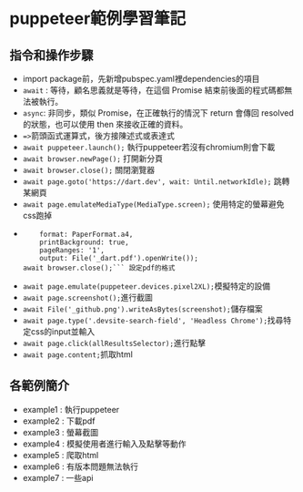 # puppeteer範例學習筆記
## 指令和操作步驟
* import package前，先新增pubspec.yaml裡dependencies的項目
* ```await``` : 等待，顧名思義就是等待，在這個 Promise 結束前後面的程式碼都無法被執行。
* ```async```: 非同步，類似 Promise，在正確執行的情況下 return 會傳回 resolved 的狀態，也可以使用 then 來接收正確的資料。
* ```=>```箭頭函式運算式，後方接陳述式或表達式
* ```await puppeteer.launch();``` 執行puppeteer若沒有chromium則會下載
* ```await browser.newPage();``` 打開新分頁
* ```await browser.close();``` 關閉瀏覽器
* ```await page.goto('https://dart.dev', wait: Until.networkIdle);``` 跳轉某網頁
* ```await page.emulateMediaType(MediaType.screen);``` 使用特定的螢幕避免css跑掉
* ```await page.pdf(
      format: PaperFormat.a4,
      printBackground: true,
      pageRanges: '1',
      output: File('_dart.pdf').openWrite());
  await browser.close();``` 設定pdf的格式
* ```await page.emulate(puppeteer.devices.pixel2XL);```模擬特定的設備
* ```await page.screenshot();```進行截圖
* ```await File('_github.png').writeAsBytes(screenshot);```儲存檔案
* ```await page.type('.devsite-search-field', 'Headless Chrome');```找尋特定css的input並輸入
* ```await page.click(allResultsSelector);```進行點擊
* ```await page.content;```抓取html
## 各範例簡介
* example1 : 執行puppeteer
* example2 : 下載pdf
* example3 : 螢幕截圖
* example4 : 模擬使用者進行輸入及點擊等動作
* example5 : 爬取html
* example6 : 有版本問題無法執行
* example7 : 一些api

